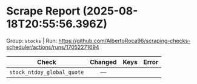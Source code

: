 # Scrape Report (2025-08-18T20:55:56.396Z)

Group: `stocks`  |  Run: https://github.com/AlbertoRoca96/scraping-checks-scheduler/actions/runs/17052271694

| Check | Changed | Keys | Error |
|---|:---:|:--|:--|
| `stock_ntdoy_global_quote` | — |  |  |
